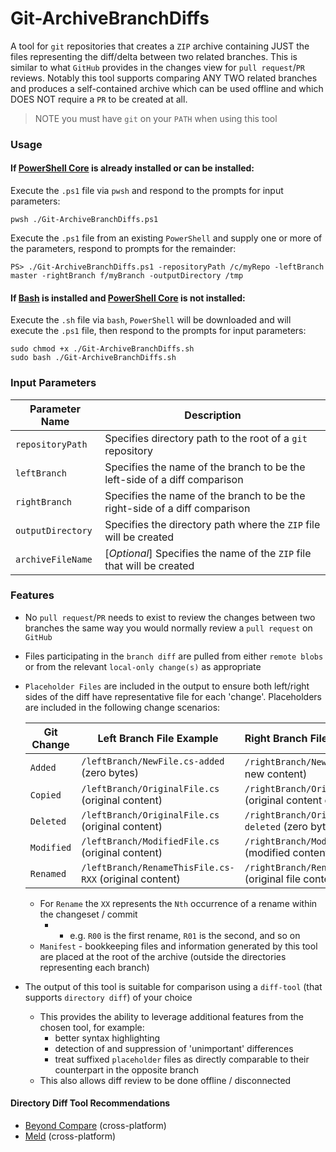 # Git-ArchiveBranchDiffs

A tool for `git` repositories that creates a `ZIP` archive containing JUST the files representing the diff/delta between two related branches.  This is similar to what `GitHub` provides in the changes view for `pull request`/`PR` reviews.  Notably this tool supports comparing ANY TWO related branches and produces a self-contained archive which can be used offline and which DOES NOT require a `PR` to be created at all.

> NOTE you must have `git` on your `PATH` when using this tool

### Usage

#### If [PowerShell Core](https://github.com/PowerShell/PowerShell) is already installed or can be installed:

Execute the `.ps1` file via `pwsh` and respond to the prompts for input parameters:

```shell
pwsh ./Git-ArchiveBranchDiffs.ps1
```

Execute the `.ps1` file from an existing `PowerShell` and supply one or more of the parameters, respond to prompts for the remainder:

```shell
PS> ./Git-ArchiveBranchDiffs.ps1 -repositoryPath /c/myRepo -leftBranch master -rightBranch f/myBranch -outputDirectory /tmp
```

#### If [Bash](https://en.wikipedia.org/wiki/Bash_(Unix_shell)) is installed and [PowerShell Core](https://github.com/PowerShell/PowerShell) is not installed:

Execute the `.sh` file via `bash`, `PowerShell` will be downloaded and will execute the `.ps1` file, then respond to the prompts for input parameters:

```shell
sudo chmod +x ./Git-ArchiveBranchDiffs.sh
sudo bash ./Git-ArchiveBranchDiffs.sh
```

### Input Parameters

| Parameter Name    | Description                                                  |
| ----------------- | ------------------------------------------------------------ |
| `repositoryPath`  | Specifies directory path to the root of a `git` repository   |
| `leftBranch`      | Specifies the name of the branch to be the left-side of a diff comparison |
| `rightBranch`     | Specifies the name of the branch to be the right-side of a diff comparison |
| `outputDirectory` | Specifies the directory path where the `ZIP` file will be created |
| `archiveFileName` | [*Optional*] Specifies the name of the `ZIP` file that will be created |

### Features

- No `pull request`/`PR` needs to exist to review the changes between two branches the same way you would normally review a `pull request` on `GitHub`

- Files participating in the `branch diff` are pulled from either `remote blobs` or from the relevant `local-only change(s)` as appropriate

- `Placeholder Files` are included in the output to ensure both left/right sides of the diff have representative file for each 'change'.  Placeholders are included in the following change scenarios:

  | Git Change | Left Branch File Example                               | Right Branch File Example                                    |
  | ---------- | ------------------------------------------------------ | :----------------------------------------------------------- |
  | `Added`    | `/leftBranch/NewFile.cs-added` (zero bytes)            | `/rightBranch/NewFile.cs` (new file, new content)            |
  | `Copied`   | `/leftBranch/OriginalFile.cs` (original content)       | `/rightBranch/OriginalFileCopied.cs` (original content copied) |
  | `Deleted`  | `/leftBranch/OriginalFile.cs` (original content)       | `/rightBranch/OriginalFile.cs-deleted` (zero bytes)          |
  | `Modified` | `/leftBranch/ModifiedFile.cs` (original content)       | `/rightBranch/ModifiedFile.cs` (modified content)            |
  | `Renamed`  | `/leftBranch/RenameThisFile.cs-RXX` (original content) | `/rightBranch/RenamedFile.cs` (original file content, new file name) |

  - For `Rename` the `XX` represents the `Nth` occurrence of a rename within the changeset / commit
    - - e.g. `R00` is the first rename, `R01` is the second, and so on
  - `Manifest` - bookkeeping files and information generated by this tool are placed at the root of the archive (outside the directories representing each branch)

- The output of this tool is suitable for comparison using a `diff-tool` (that supports `directory diff`) of your choice

  - This provides the ability to leverage additional features from the chosen tool, for example:
    - better syntax highlighting
    - detection of and suppression of 'unimportant' differences
    - treat suffixed `placeholder` files as directly comparable to their counterpart in the opposite branch
  - This also allows diff review to be done offline / disconnected

#### Directory Diff Tool Recommendations

- [Beyond Compare](https://www.scootersoftware.com/) (cross-platform)
- [Meld](http://meldmerge.org/) (cross-platform)
